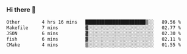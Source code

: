 ### Hi there 👋

<!--
**WShiBin/WShiBin** is a ✨ _special_ ✨ repository because its `README.md` (this file) appears on your GitHub profile.

Here are some ideas to get you started:

- 🔭 I’m currently working on ...
- 🌱 I’m currently learning ...
- 👯 I’m looking to collaborate on ...
- 🤔 I’m looking for help with ...
- 💬 Ask me about ...
- 📫 How to reach me: ...
- 😄 Pronouns: ...
- ⚡ Fun fact: ...
-->

<!--START_SECTION:waka-->

```txt
Other        4 hrs 16 mins   ██████████████████████▒░░   89.56 %
Makefile     7 mins          ▓░░░░░░░░░░░░░░░░░░░░░░░░   02.77 %
JSON         6 mins          ▓░░░░░░░░░░░░░░░░░░░░░░░░   02.30 %
fish         6 mins          ▓░░░░░░░░░░░░░░░░░░░░░░░░   02.11 %
CMake        4 mins          ▒░░░░░░░░░░░░░░░░░░░░░░░░   01.55 %
```

<!--END_SECTION:waka-->
